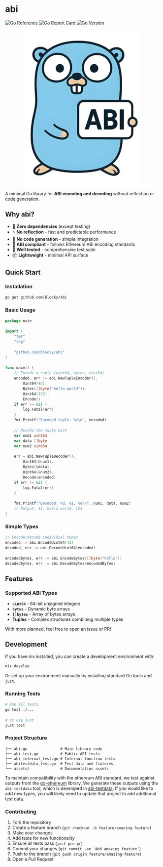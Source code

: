 # abi

[![Go Reference](https://pkg.go.dev/badge/github.com/blocky/abi.svg)](https://pkg.go.dev/github.com/blocky/abi)
[![Go Report Card](https://goreportcard.com/badge/github.com/blocky/abi)](https://goreportcard.com/report/github.com/blocky/abi)
[![Go Version](https://img.shields.io/badge/go-1.24.6+-blue.svg)](https://golang.org/dl/)

<p align="center">
  <img alt="abi gopher mascot" src="./assets/abi-gopher.png" />
</p>

A minimal Go library for **ABI encoding and decoding** without reflection or code generation.

## Why abi?

- 🚀 **Zero dependencies** (except testing)
- ⚡ **No reflection** - fast and predictable performance
- 🔧 **No code generation** - simple integration
- 📏 **ABI compliant** - follows Ethereum ABI encoding standards
- 🧪 **Well tested** - comprehensive test suite
- 📦 **Lightweight** - minimal API surface

## Quick Start

### Installation

```bash
go get github.com/blocky/abi
```

### Basic Usage

```go
package main

import (
    "fmt"
    "log"

    "github.com/blocky/abi"
)

func main() {
    // Encode a tuple (uint64, bytes, uint64)
    encoded, err := abi.NewTupleEncoder().
        Uint64(42).
        Bytes([]byte("hello world")).
        Uint64(123).
        Encode()
    if err != nil {
        log.Fatal(err)
    }
    fmt.Printf("Encoded tuple: %x\n", encoded)

    // Decode the tuple back
    var num1 uint64
    var data []byte
    var num2 uint64

    err = abi.NewTupleDecoder().
        Uint64(&num1).
        Bytes(&data).
        Uint64(&num2).
        Decode(encoded)
    if err != nil {
        log.Fatal(err)
    }

    fmt.Printf("Decoded: %d, %s, %d\n", num1, data, num2)
    // Output: 42, hello world, 123
}
```

### Simple Types

```go
// Encode/decode individual types
encoded := abi.EncodeUint64(42)
decoded, err := abi.DecodeUint64(encoded)

encodedBytes, err := abi.EncodeBytes([]byte("hello"))
decodedBytes, err := abi.DecodeBytes(encodedBytes)
```

## Features

### Supported ABI Types

- **`uint64`** - 64-bit unsigned integers
- **`bytes`** - Dynamic byte arrays
- **`[]bytes`** - Array of bytes arrays
- **Tuples** - Complex structures combining multiple types

With more planned, feel free to open an issue or PR!

## Development

If you have nix installed, you can create a development environment with:

```bash
nix develop
```
Or set up your environment manually by installing standard Go tools and `just`.

### Running Tests

```bash
# Run all tests
go test ./...

# or use just
just test
```

### Project Structure

```
├── abi.go               # Main library code
├── abi_test.go          # Public API tests
├── abi_internal_test.go # Internal function tests
├── abitestdata_test.go  # Test data and fixtures
└── assets/              # Documentation assets
```

To maintain compatibility with the ethereum ABI standard, we test against
outputs from the [go-ethereum](https://github.com/ethereum/go-ethereum)
library.  We generate these outputs using the `abi-testdata` tool, which
is developed in [abi-testdata](https://github.com/blocky/abi-testdata).
If you would like to add new types, you will likely need to update that
project to add additional test data.

### Contributing

1. Fork the repository
2. Create a feature branch (`git checkout -b feature/amazing-feature`)
3. Make your changes
4. Add tests for new functionality
5. Ensure all tests pass (`just pre-pr`)
6. Commit your changes (`git commit -am 'Add amazing feature'`)
7. Push to the branch (`git push origin feature/amazing-feature`)
8. Open a Pull Request
